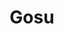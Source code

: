 --- 
title: "Gosu"
publishdate: "2019-9-9T16:48:46+02:00"
src: "https://365manga.net/manga/gosu"
image: "https://data.365manga.net/images/thumbnails/1940-gosu.jpg"
description: "A young man set forth to avenge his master, a once powerful martial artist who was betrayed by his own men and barely escaped with his life. Armed with his master's supreme martial art techniques, he is ready to bring terror and wreak havoc among the murim. But before he even got started, he learns that the ones who had betrayed his master are already dead... Erm, so what happens…"
---